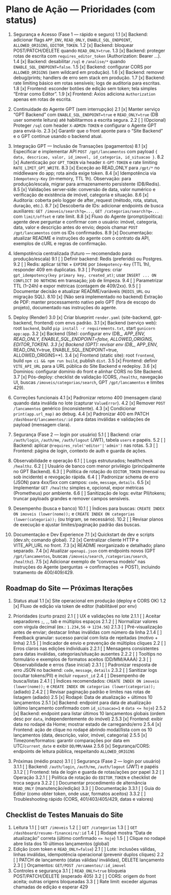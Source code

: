 # Plano de Ação — Prioridades (com status)

1. Segurança e Acesso (Fase 1 — rápido e seguro)
1.1 [x] Backend: adicionar flags `APP_ENV`, `READ_ONLY`, `ENABLE_SQL_ENDPOINT`, `ALLOWED_ORIGINS`, `EDITOR_TOKEN`.
1.2 [x] Backend: bloquear POST/PATCH/DELETE quando `READ_ONLY=true`.
1.3 [x] Backend: proteger rotas de escrita com `requires_editor_token` (Authorization: Bearer ...).
1.4 [x] Backend: desabilitar `/sql` e `/analise/*` quando `ENABLE_SQL_ENDPOINT=false`.
1.5 [x] Backend: configurar CORS por `ALLOWED_ORIGINS` (sem wildcard em produção).
1.6 [x] Backend: remover debug/prints; handlers de erro sem stack em produção.
1.7 [x] Backend: rate limiting básico em rotas sensíveis; logs de auditoria para escritas.
1.8 [x] Frontend: esconder botões de edição sem token; tela simples “Entrar como Editor”.
1.9 [x] Frontend: Axios adiciona `Authorization` apenas em rotas de escrita.

2. Continuidade do Agente GPT (sem interrupção)
2.1 [x] Manter serviço “GPT Backend” com `ENABLE_SQL_ENDPOINT=true` e `READ_ONLY=true` (DB user somente leitura) até habilitarmos a escrita segura.
2.2 [ ] (Opcional) Proteger `/sql` com header `X-ADMIN-TOKEN` e configurar o Agente GPT para enviá-lo.
2.3 [x] Garantir que o front aponte para o “Site Backend” e o GPT continue usando o backend atual.

8. Integração GPT — Inclusão de Transações (pagamentos)
8.1 [x] Especificar e implementar API `POST /gpt/lancamentos` com payload `{ data, descricao, valor, id_imovel, id_categoria, id_situacao }`.
8.2 [x] Autenticação por `GPT_TOKEN` via header `X-GPT-TOKEN` e rate limiting `RATE_LIMIT_GPT_WRITE`.
8.3 [x] Exceção ao READ_ONLY para `/gpt/*` no middleware do app; rota ainda exige token.
8.4 [x] Idempotência via `Idempotency-Key` (in‑memory, TTL 1h). Observação: para produção/escala, migrar para armazenamento persistente (DB/Redis).
8.5 [x] Validações server‑side: conversão de data, valor numérico e verificação de existência de imóvel, categoria e situação.
8.6 [x] Auditoria: coberta pelo logger de after_request (método, rota, status, duração, etc.).
8.7 [x] Descoberta de IDs: adicionar endpoints de busca auxiliares: `GET /imoveis/search?q=...`, `GET /categorias/search?q=...` com `limit/offset` e rate limit.
8.8 [x] Fluxo do Agente (prompt/política): agente deve perguntar e confirmar com o usuário: imóvel, categoria, data, valor e descrição antes do envio; depois chamar `POST /gpt/lancamentos` com os IDs confirmados.
8.9 [x] Documentação: atualizar README e instruções do agente com o contrato da API, exemplos de cURL e regras de confirmação.

9. Idempotência centralizada (futuro — recomendado para produção/escala)
9.1 [ ] Definir backend: Redis (preferido) ou Postgres.
9.2 [ ] Redis: aplicar `SETNX` + `EXPIRE` por `Idempotency-Key` (TTL 1h), responder 409 em duplicatas.
9.3 [ ] Postgres: criar `gpt_idempotency(key primary key, created_at)`; usar `INSERT ... ON CONFLICT DO NOTHING` em transação; job de limpeza.
9.4 [ ] Parametrizar TTL (1–24h) e expor métricas (contagem de 409/2xx).
9.5 [ ] Documentar decisão e atualizar README/variáveis (`REDIS_URL` ou migração SQL).
8.10 [x] (Não será implementado no backend) Extração de PDF: manter processamento nativo pelo GPT (fora de escopo do projeto), documentado nas instruções do agente.

3. Deploy (Render)
3.0 [x] Criar blueprint `render.yaml` (site-backend, gpt-backend, frontend) com envs padrão.
3.1 [x] Backend (serviço web): root `backend`, build `pip install -r requirements.txt`, start `gunicorn app:app`.
3.2 [x] Backend (Site): configurar env (DB_*, APP_ENV, READ_ONLY, ENABLE_SQL_ENDPOINT=false, ALLOWED_ORIGINS, EDITOR_TOKEN).
3.3 [x] Backend (GPT): revisar env (DB_*, APP_ENV, READ_ONLY=true, ENABLE_SQL_ENDPOINT=true, ALLOWED_ORIGINS=*).
3.4 [x] Frontend (static site): root `frontend`, build `npm ci && npm run build`, publish `dist`.
3.5 [x] Frontend: definir `VITE_API_URL` para a URL pública do Site Backend e redeploy.
3.6 [x] Domínios: configurar domínio do front e alinhar CORS no Site Backend.
3.7 [x] Pós-deploy: checklist de validação (CORS, `/healthz`, navegação UI, buscas `/imoveis/categorias/search`, GPT `/gpt/lancamentos` e limites 429).

4. Correções funcionais
4.1 [x] Padronizar retorno 400 (mensagem clara) quando data inválida no lote (capturar `ValueError`).
4.2 [x] Remover `POST /lancamentos` genérico (inconsistente).
4.3 [x] Condicionar `print(app.url_map)` ao debug.
4.4 [x] Padronizar 400 em PATCH `/dashboard/lancamentos/:id` para datas inválidas e validações de payload (mensagem clara).

5. Segurança (Fase 2 — login por usuário)
5.1 [ ] Backend: criar `/auth/login`, `/auth/me`, `/auth/logout` (JWT), tabela `users` e papéis.
5.2 [ ] Backend: aplicar `@requires_role('editor'|'admin')` nas rotas.
5.3 [ ] Frontend: página de login, contexto de auth e guarda de ações.

6. Observabilidade e operação
6.1 [ ] Logs estruturados; healthcheck `/healthz`.
6.2 [ ] Usuário de banco com menor privilégio (principalmente no GPT Backend).
6.3 [ ] Política de rotação do `EDITOR_TOKEN` (mensal ou sob incidente) e revogação rápida.
6.4 [ ] Padronizar schema de erro (JSON) para 4xx/5xx com campos: `code`, `message`, `details`.
6.5 [x] Implementar `GET /healthz` simples e, opcional, expor métricas (Prometheus) por ambiente.
6.6 [ ] Sanitização de logs: evitar PII/tokens; truncar payloads grandes e remover campos sensíveis.

10. Desempenho (busca e banco)
10.1 [ ] Índices para buscas: `CREATE INDEX ON imoveis (lower(nome));` e `CREATE INDEX ON categorias (lower(categoria));` (ou trigram, se necessário).
10.2 [ ] Revisar planos de execução e ajustar limites/paginação padrão das buscas.

7. Documentação e Dev Experience
7.1 [x] Quickstart de dev e scripts (dev.sh; comando global).
7.2 [x] Centralizar cliente HTTP e VITE_API_URL no front.
7.3 [x] README reorganizado e detalhado; plano separado.
7.4 [x] Atualizar `openapi.json` com endpoints novos (GPT `/gpt/lancamentos`, buscas `/imoveis/search`, `/categorias/search`, `/healthz`).
7.5 [x] Adicionar exemplo de “conversa modelo” nas Instruções do Agente (perguntas → confirmações → POST), incluindo tratamento de 400/409/429.

## Roadmap do Site — Próximas Iterações

1. Status atual
   1.1 [x] Site operacional em produção (deploy e CORS OK)
   1.2 [x] Fluxo de edição via token de editor (habilitável por env)

2. Prioridades (curto prazo)
   2.1 [ ] UX e validações no lote
       2.1.1 [ ] Aceitar separadores `;`, `,`, tab e múltiplos espaços
       2.1.2 [ ] Normalizar valores com vírgula decimal (ex.: `1.234,56` → `1234.56`)
       2.1.3 [ ] Pré-visualização antes de enviar; destacar linhas inválidas com número da linha
       2.1.4 [ ] Feedback granular: sucesso parcial com lista de rejeitadas (motivo + linha)
       2.1.5 [ ] Indicador de envio e prevenção de múltiplos cliques
   2.2 [ ] Erros claros nas edições individuais
       2.2.1 [ ] Mensagens consistentes para datas inválidas, categorias/situação ausentes
       2.2.2 [ ] Tooltips no formulário e exemplos de formatos aceitos (DD/MM/AAAA)
   2.3 [ ] Observabilidade e erros (fase inicial)
       2.3.1 [ ] Padronizar resposta de erro JSON no backend: `code`, `message`, `details`
       2.3.2 [ ] Sanitizar logs (ocultar tokens/PII) e incluir `request_id`
   2.4 [ ] Desempenho de busca/listas
       2.4.1 [ ] Índices recomendados: `CREATE INDEX ON imoveis (lower(nome));` e `CREATE INDEX ON categorias (lower(categoria));` (adiado)
       2.4.2 [ ] Revisar paginação padrão e limites nas rotas de listagem (adiado)
   2.5 [x] Rodapé: Data de atualização + últimos 10 lançamentos
       2.5.1 [x] Backend: endpoint para data de atualização (último lançamento confirmado com `id_situacao=1` e `data <= hoje`)
       2.5.2 [x] Backend: endpoint para listar últimos 10 lançamentos globais (ordem desc por `data`, independentemente do imóvel)
       2.5.3 [x] Frontend: exibir data no rodapé da Home; mostrar estado de carregando/erro
       2.5.4 [x] Frontend: ação de clique no rodapé abrindo modal/lista com os 10 lançamentos (data, descrição, valor, imóvel, categoria)
       2.5.5 [x] Timezone/formatos: garantir comparações por data em UTC/`current_date` e exibir `DD/MM/AAAA`
       2.5.6 [x] Segurança/CORS: endpoints de leitura pública, respeitando `ALLOWED_ORIGINS`

3. Próximas (médio prazo)
   3.1 [ ] Segurança (Fase 2 — login por usuário)
       3.1.1 [ ] Backend: `/auth/login`, `/auth/me`, `/auth/logout` (JWT) e papéis
       3.1.2 [ ] Frontend: tela de login e guarda de rotas/ações por papel
   3.2 [ ] Operação
       3.2.1 [ ] Política de rotação do `EDITOR_TOKEN` e checklist de troca segura
       3.2.2 [ ] Documentar procedimento de alternância `READ_ONLY` (manutenção/edição)
   3.3 [ ] Documentação
       3.3.1 [ ] Guia do Editor (como obter token, onde usar, formatos aceitos)
       3.3.2 [ ] Troubleshooting rápido (CORS, 401/403/405/429, datas e valores)

## Checklist de Testes Manuais do Site

1. Leitura
   1.1 [ ] `GET /imoveis`
   1.2 [ ] `GET /categorias`
   1.3 [ ] `GET /dashboard/resumo-financeiro/:id`
   1.4 [ ] Rodapé mostra “Data de atualização” correta (último confirmado `<= hoje`)
   1.5 [ ] Clique no rodapé abre lista dos 10 últimos lançamentos (global)
2. Edição (com token e `READ_ONLY=false`)
   2.1 [ ] Lote: inclusões válidas, linhas inválidas, idempotência operacional (prevenir duplos cliques)
   2.2 [ ] PATCH de lançamento (datas válidas/ inválidas), DELETE lançamento
   2.3 [ ] Orçamentos: `GET/POST /orcamentos/:id_imovel`
3. Controles e segurança
   3.1 [ ] `READ_ONLY=true` bloqueia POST/PATCH/DELETE (esperado 405)
   3.2 [ ] CORS: origem do front aceita; outras origens bloqueadas
   3.3 [ ] Rate limit: exceder algumas chamadas de edição e esperar 429
